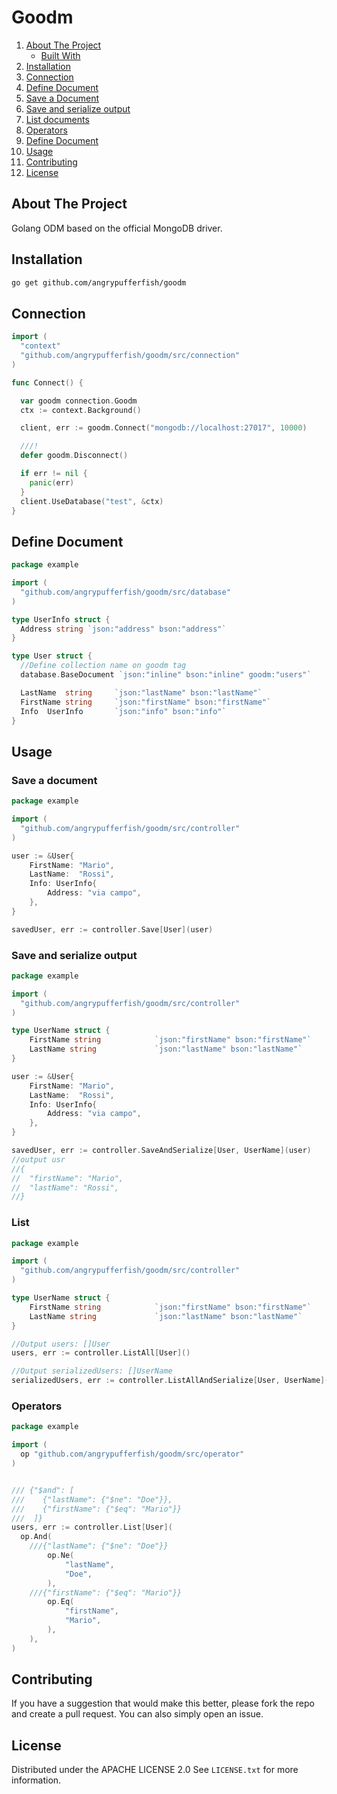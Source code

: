 # Goodm

<!-- TABLE OF CONTENTS -->

  <ol>
    <li>
      <a href="#about-the-project">About The Project</a>
      <ul>
        <li><a href="#built-with">Built With</a></li>
      </ul>
    </li>
    <li><a href="#installation">Installation</a></li>
    <li><a href="#connection">Connection</a></li>
    <li><a href="#define-document">Define Document</a></li>
    <li><a href="#save-a-document">Save a Document</a></li>
    <li><a href="#save-and-serialize-output">Save and serialize output</a></li>
    <li><a href="#list-documents">List documents</a></li>
    <li><a href="#operators">Operators</a></li>
    <li><a href="#define-document">Define Document</a></li>
    <li><a href="#usage">Usage</a></li>
    <li><a href="#contributing">Contributing</a></li>
    <li><a href="#license">License</a></li>
  </ol>



<!-- ABOUT THE PROJECT -->
## About The Project

Golang ODM based on the official MongoDB driver.


<!-- GETTING STARTED -->
## Installation

```sh
go get github.com/angrypufferfish/goodm
```

## Connection

```go
import (
  "context"
  "github.com/angrypufferfish/goodm/src/connection"
)

func Connect() {

  var goodm connection.Goodm
  ctx := context.Background()

  client, err := goodm.Connect("mongodb://localhost:27017", 10000)

  ///!
  defer goodm.Disconnect()

  if err != nil {
    panic(err)
  }
  client.UseDatabase("test", &ctx)
}

```

## Define Document

```go
package example

import (
  "github.com/angrypufferfish/goodm/src/database"
)

type UserInfo struct {
  Address string `json:"address" bson:"address"`
}

type User struct {
  //Define collection name on goodm tag
  database.BaseDocument `json:"inline" bson:"inline" goodm:"users"`

  LastName  string     `json:"lastName" bson:"lastName"`
  FirstName string     `json:"firstName" bson:"firstName"`
  Info  UserInfo       `json:"info" bson:"info"`
}

```

## Usage

### Save a document

```go
package example

import (
  "github.com/angrypufferfish/goodm/src/controller"
)

user := &User{
	FirstName: "Mario",
	LastName:  "Rossi",
	Info: UserInfo{
		Address: "via campo",
	},
}

savedUser, err := controller.Save[User](user)

```

### Save and serialize output

```go
package example

import (
  "github.com/angrypufferfish/goodm/src/controller"
)

type UserName struct {
	FirstName string            `json:"firstName" bson:"firstName"`
	LastName string             `json:"lastName" bson:"lastName"`
}

user := &User{
	FirstName: "Mario",
	LastName:  "Rossi",
	Info: UserInfo{
		Address: "via campo",
	},
}

savedUser, err := controller.SaveAndSerialize[User, UserName](user)
//output usr
//{
//  "firstName": "Mario",
//  "lastName": "Rossi",
//}
```

### List

```go
package example

import (
  "github.com/angrypufferfish/goodm/src/controller"
)

type UserName struct {
	FirstName string            `json:"firstName" bson:"firstName"`
	LastName string             `json:"lastName" bson:"lastName"`
}

//Output users: []User
users, err := controller.ListAll[User]()

//Output serializedUsers: []UserName
serializedUsers, err := controller.ListAllAndSerialize[User, UserName]()

```

### Operators

```go
package example

import (
  op "github.com/angrypufferfish/goodm/src/operator"
)


/// {"$and": [
///    {"lastName": {"$ne": "Doe"}},
///    {"firstName": {"$eq": "Mario"}}
///  ]}
users, err := controller.List[User](
  op.And(
    ///{"lastName": {"$ne": "Doe"}}
		op.Ne(
			"lastName",
			"Doe",
		),
    ///{"firstName": {"$eq": "Mario"}}
		op.Eq(
			"firstName",
			"Mario",
		),
	),
)


```

<!-- CONTRIBUTING -->
## Contributing

If you have a suggestion that would make this better, please fork the repo and create a pull request. You can also simply open an issue.


<!-- LICENSE -->
## License

Distributed under the APACHE LICENSE 2.0 See `LICENSE.txt` for more information.